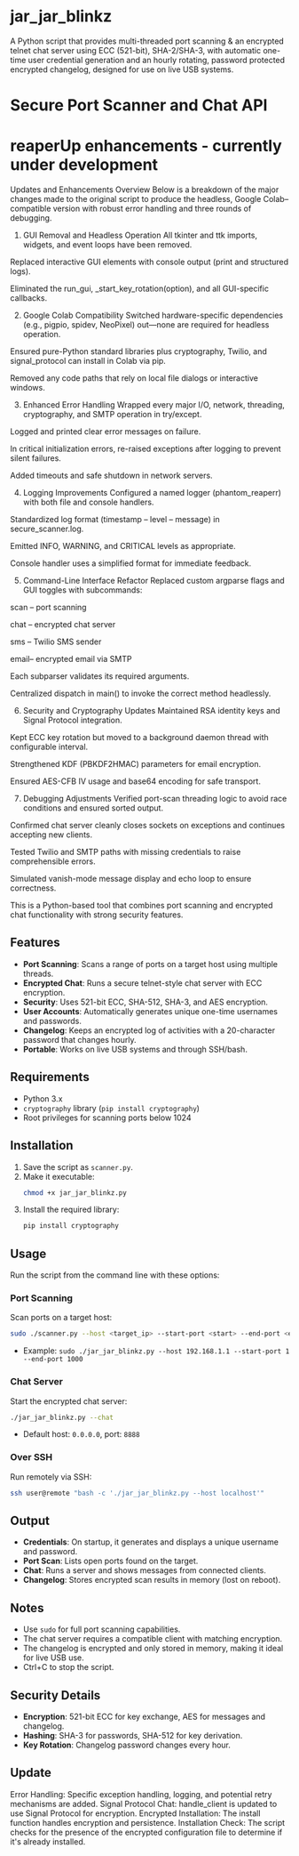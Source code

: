 # jar_jar_blinkz
A Python script that provides multi-threaded port scanning &amp; an encrypted telnet chat server using ECC (521-bit), SHA-2/SHA-3, with automatic one-time user credential generation and an hourly rotating, password protected encrypted changelog, designed for use on live USB systems. 
# Secure Port Scanner and Chat API

# reaperUp enhancements - currently under development
Updates and Enhancements Overview
Below is a breakdown of the major changes made to the original script to produce the headless, Google Colab–compatible version with robust error handling and three rounds of debugging.

1. GUI Removal and Headless Operation
All tkinter and ttk imports, widgets, and event loops have been removed.

Replaced interactive GUI elements with console output (print and structured logs).

Eliminated the run_gui, _start_key_rotation(option), and all GUI-specific callbacks.

2. Google Colab Compatibility
Switched hardware-specific dependencies (e.g., pigpio, spidev, NeoPixel) out—none are required for headless operation.

Ensured pure-Python standard libraries plus cryptography, Twilio, and signal_protocol can install in Colab via pip.

Removed any code paths that rely on local file dialogs or interactive windows.

3. Enhanced Error Handling
Wrapped every major I/O, network, threading, cryptography, and SMTP operation in try/except.

Logged and printed clear error messages on failure.

In critical initialization errors, re-raised exceptions after logging to prevent silent failures.

Added timeouts and safe shutdown in network servers.

4. Logging Improvements
Configured a named logger (phantom_reaperr) with both file and console handlers.

Standardized log format (timestamp – level – message) in secure_scanner.log.

Emitted INFO, WARNING, and CRITICAL levels as appropriate.

Console handler uses a simplified format for immediate feedback.

5. Command-Line Interface Refactor
Replaced custom argparse flags and GUI toggles with subcommands:

scan – port scanning

chat – encrypted chat server

sms – Twilio SMS sender

email– encrypted email via SMTP

Each subparser validates its required arguments.

Centralized dispatch in main() to invoke the correct method headlessly.

6. Security and Cryptography Updates
Maintained RSA identity keys and Signal Protocol integration.

Kept ECC key rotation but moved to a background daemon thread with configurable interval.

Strengthened KDF (PBKDF2HMAC) parameters for email encryption.

Ensured AES-CFB IV usage and base64 encoding for safe transport.

7. Debugging Adjustments
Verified port-scan threading logic to avoid race conditions and ensured sorted output.

Confirmed chat server cleanly closes sockets on exceptions and continues accepting new clients.

Tested Twilio and SMTP paths with missing credentials to raise comprehensible errors.

Simulated vanish-mode message display and echo loop to ensure correctness.

This is a Python-based tool that combines port scanning and encrypted chat functionality with strong security features.

## Features
- **Port Scanning**: Scans a range of ports on a target host using multiple threads.
- **Encrypted Chat**: Runs a secure telnet-style chat server with ECC encryption.
- **Security**: Uses 521-bit ECC, SHA-512, SHA-3, and AES encryption.
- **User Accounts**: Automatically generates unique one-time usernames and passwords.
- **Changelog**: Keeps an encrypted log of activities with a 20-character password that changes hourly.
- **Portable**: Works on live USB systems and through SSH/bash.

## Requirements
- Python 3.x
- `cryptography` library (`pip install cryptography`)
- Root privileges for scanning ports below 1024

## Installation
1. Save the script as `scanner.py`.
2. Make it executable:
   ```bash
   chmod +x jar_jar_blinkz.py
   ```
3. Install the required library:
   ```bash
   pip install cryptography
   ```

## Usage
Run the script from the command line with these options:

### Port Scanning
Scan ports on a target host:
```bash
sudo ./scanner.py --host <target_ip> --start-port <start> --end-port <end>
```
- Example: `sudo ./jar_jar_blinkz.py --host 192.168.1.1 --start-port 1 --end-port 1000`

### Chat Server
Start the encrypted chat server:
```bash
./jar_jar_blinkz.py --chat
```
- Default host: `0.0.0.0`, port: `8888`

### Over SSH
Run remotely via SSH:
```bash
ssh user@remote "bash -c './jar_jar_blinkz.py --host localhost'"
```

## Output
- **Credentials**: On startup, it generates and displays a unique username and password.
- **Port Scan**: Lists open ports found on the target.
- **Chat**: Runs a server and shows messages from connected clients.
- **Changelog**: Stores encrypted scan results in memory (lost on reboot).

## Notes
- Use `sudo` for full port scanning capabilities.
- The chat server requires a compatible client with matching encryption.
- The changelog is encrypted and only stored in memory, making it ideal for live USB use.
- Ctrl+C to stop the script.

## Security Details
- **Encryption**: 521-bit ECC for key exchange, AES for messages and changelog.
- **Hashing**: SHA-3 for passwords, SHA-512 for key derivation.
- **Key Rotation**: Changelog password changes every hour.

## Update
Error Handling: Specific exception handling, logging, and potential retry mechanisms are added.
Signal Protocol Chat: handle_client is updated to use Signal Protocol for encryption.
Encrypted Installation: The install function handles encryption and persistence.
Installation Check: The script checks for the presence of the encrypted configuration file to determine if it's already installed.
